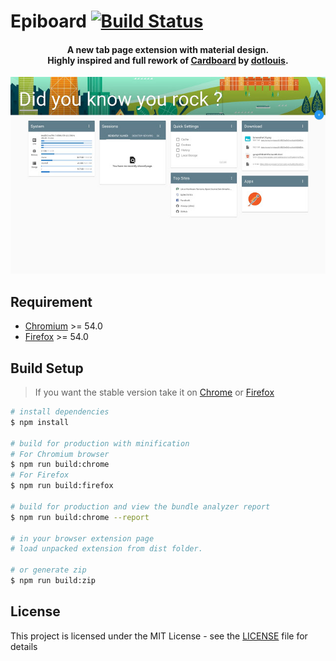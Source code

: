 # Epiboard [![Build Status](https://travis-ci.org/Alexays/Epiboard.svg?branch=master)](https://travis-ci.org/Alexays/Epiboard)

<h4 align="center">
  A new tab page extension with material design.<br />
  Highly inspired and full rework of <a href="https://github.com/dotlouis/cardboard">Cardboard</a> by <a href="https://github.com/dotlouis">dotlouis</a>.
</h4>

<p align="center">
  <img src="https://raw.githubusercontent.com/alexays/epiboard/master/screenshot.jpg" alt="Epibaord"/>
</p>

## Requirement

- [Chromium](https://www.google.com/chrome/) >= 54.0<br />
- [Firefox](https://www.mozilla.org/firefox/) >= 54.0

## Build Setup

> If you want the stable version take it on [Chrome](https://chrome.google.com/webstore/detail/epiboard/eblmkpheecdcbflbhbadgfciakhlhdnm) or [Firefox](https://addons.mozilla.org/fr/firefox/addon/epiboard/)

``` bash
# install dependencies
$ npm install

# build for production with minification
# For Chromium browser
$ npm run build:chrome
# For Firefox
$ npm run build:firefox

# build for production and view the bundle analyzer report
$ npm run build:chrome --report

# in your browser extension page
# load unpacked extension from dist folder.

# or generate zip
$ npm run build:zip
```

## License

This project is licensed under the MIT License - see the [LICENSE](LICENSE) file for details
